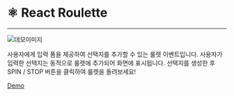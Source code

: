 # ⚛️ React Roulette

---

![데모이미지](./react_roulette.gif)

사용자에게 입력 폼을 제공하여 선택지를 추가할 수 있는 룰렛 이벤트입니다.
사용자가 입력한 선택지는 동적으로 룰렛에 추가되어 화면에 표시됩니다.
선택지를 생성한 후 SPIN / STOP 버튼을 클릭하여 룰렛을 돌려보세요!

[Demo](https://kyoungsic-dev.github.io/react-roulette/)
